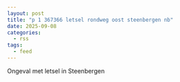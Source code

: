 ```yaml
---
layout: post
title: "p 1 367366 letsel rondweg oost steenbergen nb"
date: 2025-09-08
categories: 
  - rss
tags: 
  - feed
---
```


Ongeval met letsel in Steenbergen
